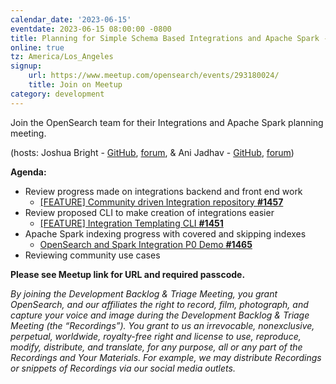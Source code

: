 ```yaml
---
calendar_date: '2023-06-15'
eventdate: 2023-06-15 08:00:00 -0800
title: Planning for Simple Schema Based Integrations and Apache Spark - 2023-0615
online: true
tz: America/Los_Angeles
signup:
    url: https://www.meetup.com/opensearch/events/293180024/
    title: Join on Meetup
category: development
---
```


Join the OpenSearch team for their Integrations and Apache Spark planning meeting.

(hosts: Joshua Bright - [GitHub](https://github.com/brijos), [forum](https://forum.opensearch.org/u/jdbright/summary), & Ani Jadhav - [GitHub](https://github.com/anirudha), [forum](https://forum.opensearch.org/u/anirudha/summary))

**Agenda:**


* Review progress made on integrations backend and front end work
    * [[FEATURE] Community driven Integration repository **#1457**](https://github.com/opensearch-project/observability/issues/1457)
* Review proposed CLI to make creation of integrations easier
    * [[FEATURE] Integration Templating CLI **#1451**](https://github.com/opensearch-project/observability/issues/1451)
* Apache Spark indexing progress with covered and skipping indexes
    * [OpenSearch and Spark Integration P0 Demo **#1465**](https://github.com/opensearch-project/sql/discussions/1465)
* Reviewing community use cases


**Please see Meetup link for URL and required passcode.**

*By joining the Development Backlog & Triage Meeting, you grant OpenSearch, and our affiliates the right to record, film, photograph, and capture your voice and image during the Development Backlog & Triage Meeting (the “Recordings”). You grant to us an irrevocable, nonexclusive, perpetual, worldwide, royalty-free right and license to use, reproduce, modify, distribute, and translate, for any purpose, all or any part of the Recordings and Your Materials. For example, we may distribute Recordings or snippets of Recordings via our social media outlets.*
